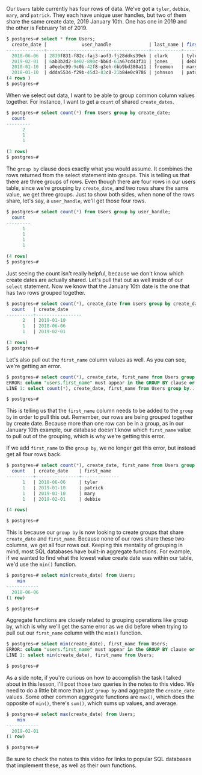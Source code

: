 Our `Users` table currently has four rows of data. We've got a `tyler`, `debbie`, `mary`, and `patrick`. They each have unique user handles, but two of them share the same create date, 2019 January 10th. One has one in 2019 and the other is February 1st of 2019.

```sql 
$ postgres=# select * from Users; 
  create_date |             user_handle              | last_name | first _name 
--------------+--------------------------------------+-----------+-------------
  2018-06-06  | 2839f831-f82c-faj3-aof3-fj28ddks39ek | clark     | tyler  
  2019-02-01  | 6ab3b2d2-8e02-890c-bb6d-61a67cd43f31 | jones     | debbie    
  2010-01-10  | a0eebc99-9c0b-42f8-g3eh-6bb9bd380a11 | freemon   | mary  
  2018-01-10  | ddda5534-f29b-45d3-83c0-21b84e0c9786 | johnson   | patrick  
(4 rows )
$ postgres=#
```

When we select out data, I want to be able to group common column values together. For instance, I want to get a `count` of shared `create_dates`. 

```sql 
$ postgres=# select count(*) from Users group by create_date;
  count
---------
      2
      1
      1

(3 rows)
$ postgres=#
```

The `group by` clause does exactly what you would assume. It combines the rows returned from the select statement into groups. This is telling us that there are three groups of rows. Even though there are four rows in our users table, since we're grouping by `create_date`, and two rows share the same value, we get three groups. Just to show both sides, when none of the rows share, let's say, a `user_handle`, we'll get those four rows.

```sql 
$ postgres=# select count(*) from Users group by user_handle;
  count
---------
      1
      1
      1
      1

(4 rows)
$ postgres=#
```

Just seeing the count isn't really helpful, because we don't know which create dates are actually shared. Let's pull that out as well inside of our `select` statement. Now we know that the January 10th date is the one that has two rows grouped together. 

```sql 
$ postgres=# select count(*), create_date from Users group by create_date;
  count   | create_date
----------+-----------------
      2   | 2019-01-10
      1   | 2018-06-06
      1   | 2019-02-01

(3 rows)
$ postgres=#
```

Let's also pull out the `first_name` column values as well. As you can see, we're getting an error. 

```sql 
$ postgres=# select count(*), create_date, first_name from Users group by create_date;
ERROR: column "users.first_name" must appear in the GROUP BY clause or be used in an aggregate function
LINE 1: select count(*), create_date, first_name from Users group by...

$ postgres=#
```

This is telling us that the `first_name` column needs to be added to the `group by` in order to pull this out. Remember, our rows are being grouped together by create date. Because more than one row can be in a group, as in our January 10th example, our database doesn't know which `first_name` value to pull out of the grouping, which is why we're getting this error.

If we add `first_name` to the `group by`, we no longer get this error, but instead get all four rows back. 

```sql 
$ postgres=# select count(*), create_date, first_name from Users group by create_date, first_name;
  count   | create_date    | first_name 
----------+----------------+--------------
      1   | 2018-06-06     | tyler
      1   | 2019-01-10     | patrick
      1   | 2019-01-10     | mary
      1   | 2019-02-01     | debbie

(4 rows)

$ postgres=#
```

This is because our `group by` is now looking to create groups that share `create_date` and `first_name`. Because none of our rows share these two columns, we get all four rows out. Keeping this mentality of grouping in mind, most SQL databases have built-in aggregate functions. For example, if we wanted to find what the lowest value create date was within our table, we'd use the `min()` function. 

```sql 
$ postgres=# select min(create_date) from Users;
    min
------------
  2018-06-06
(1 row) 

$ postgres=#
```

Aggregate functions are closely related to grouping operations like group by, which is why we'll get the same error as we did before when trying to pull out our `first_name` column with the `min()` function.

```sql 
$ postgres=# select min(create_date), first_name from Users;
ERROR: column "users.first_name" must appear in the GROUP BY clause or be used in an aggregate function
LINE 1: select min(create_date), first_name from Users;

$ postgres=#
```

As a side note, if you're curious on how to accomplish the task I talked about in this lesson, I'll post those two queries in the notes to this video. We need to do a little bit more than just `group by` and aggregate the `create_date` values. Some other common aggregate functions are `max()`, which does the opposite of `min()`, there's `sum()`, which sums up values, and average. 

```sql 
$ postgres=# select max(create_date) from Users;
    min
------------
  2019-02-01
(1 row) 

$ postgres=#
```

Be sure to check the notes to this video for links to popular SQL databases that implement these, as well as their own functions.
